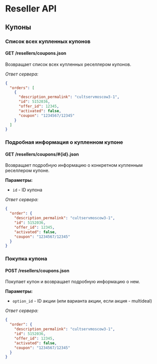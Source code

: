Reseller API
============

Купоны
------

### Список всех купленных купонов

#### GET /resellers/coupons.json

Возвращает список всех купленных реселлером купонов.

*Ответ сервера:*

```json
{
  "orders": [
    {
      "description_permalink": "cultservmoscow3-1",
      "id": 5152036,
      "offer_id": 12345,
      "activated": false,
      "coupon": "1234567/12345"
    }
  ]
}
```

### Подробная информация о купленном купоне

#### GET /resellers/coupons/#{id}.json

Возвращает подробную информацию о конкретном купленным реселлером купоне.

**Параметры:**

- ``id`` - ID купона

*Ответ сервера:*

```json
{
  "order": {
    "description_permalink": "cultservmoscow3-1",
    "id": 5152036,
    "offer_id": 12345,
    "activated": false,
    "coupon": "1234567/12345"
  }
}
```


### Покупка купона

#### POST /resellers/coupons.json

Покупает купон и возвращает подробную информацию о нем.

**Параметры:**

- ``option_id`` - ID акции (или варианта акции, если акция - multideal)

*Ответ сервера:*

```json
{
  "order": {
    "description_permalink": "cultservmoscow3-1",
    "id": 5152036,
    "offer_id": 12345,
    "activated": false,
    "coupon": "1234567/12345"
  }
}
```